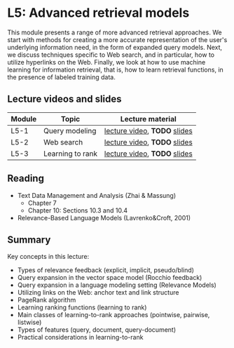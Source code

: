 # L5: Advanced retrieval models

This module presents a range of more advanced retrieval approaches. We start with methods for creating a more accurate representation of the user's underlying information need, in the form of expanded query models. Next, we discuss techniques specific to Web search, and in particular, how to utilize hyperlinks on the Web. Finally, we look at how to use machine learning for information retrieval, that is, how to learn retrieval functions, in the presence of labeled training data.

## Lecture videos and slides

| **Module** | **Topic** | **Lecture material** |
| -- | -- | -- | 
| L5-1 | Query modeling | [lecture video](https://youtu.be/2qBD5vbIgvc),  **TODO** [slides]() |
| L5-2 | Web search | [lecture video](https://youtu.be/hyrMVIM-h1I),  **TODO** [slides]() |
| L5-3 | Learning to rank | [lecture video](https://youtu.be/fU_uSS2KU8Y),  **TODO** [slides]() |

## Reading


  * Text Data Management and Analysis (Zhai & Massung)
     - Chapter 7
     - Chapter 10: Sections 10.3 and 10.4
  * Relevance-Based Language Models (Lavrenko&Croft, 2001)


## Summary

Key concepts in this lecture:

  * Types of relevance feedback (explicit, implicit, pseudo/blind)
  * Query expansion in the vector space model (Rocchio feedback)
  * Query expansion in a language modeling setting (Relevance Models)
  * Utilizing links on the Web: anchor text and link structure
  * PageRank algorithm
  * Learning ranking functions (learning to rank)
  * Main classes of learning-to-rank approaches (pointwise, pairwise, listwise)
  * Types of features (query, document, query-document)
  * Practical considerations in learning-to-rank
